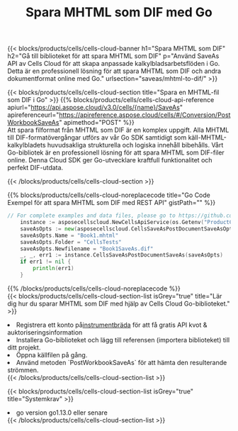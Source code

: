 ﻿---
title:  Spara MHTML som DIF med Go
description:  Använder Aspose.Cells Cloud SDK för Go för att spara MHTML-formatfil som DIF-formatfil.
kwords: Excel, Save MHTML as DIF, REST, Go
howto: How to save MHTML as DIF using Aspose.Cells Cloud Go library.
---
{{< blocks/products/cells/cells-cloud-banner h1="Spara MHTML som DIF" h2="Gå till biblioteket för att spara MHTML som DIF" p="Använd SaveAs API av Cells Cloud för att skapa anpassade kalkylbladsarbetsflöden i Go. Detta är en professionell lösning för att spara MHTML som DIF och andra dokumentformat online med Go." urlsection="saveas/mhtml-to-dif/" >}}

{{< blocks/products/cells/cells-cloud-section title="Spara en MHTML-fil som DIF i Go" >}}
{{% blocks/products/cells/cells-cloud-api-reference apiurl="https://api.aspose.cloud/v3.0/cells/{name}/SaveAs" apireferenceurl="https://apireference.aspose.cloud/cells/#/Conversion/PostWorkbookSaveAs" apimethod="POST" %}}
<br/>
Att spara filformat från MHTML som DIF är en komplex uppgift. Alla MHTML till DIF-formatövergångar utförs av vår Go SDK samtidigt som käll-MHTML-kalkylbladets huvudsakliga strukturella och logiska innehåll bibehålls. Vårt Go-bibliotek är en professionell lösning för att spara MHTML som DIF-filer online. Denna Cloud SDK ger Go-utvecklare kraftfull funktionalitet och perfekt DIF-utdata.

{{< /blocks/products/cells/cells-cloud-section >}}

{{% blocks/products/cells/cells-cloud-noreplacecode title="Go Code Exempel för att spara MHTML som DIF med REST API" gistPath="" %}}
  
```go
// For complete examples and data files, please go to https://github.com/aspose-cells-cloud/aspose-cells-cloud-go/
    instance := asposecellscloud.NewCellsApiService(os.Getenv("ProductClientId"), os.Getenv("ProductClientSecret"))
    saveAsOpts := new(asposecellscloud.CellsSaveAsPostDocumentSaveAsOpts)
    saveAsOpts.Name = "Book1.mhtml"
    saveAsOpts.Folder = "CellsTests"
    saveAsOpts.Newfilename = "Book1SaveAs.dif"
    _, _, err1 := instance.CellsSaveAsPostDocumentSaveAs(saveAsOpts)
    if err1 != nil {
	    println(err1)
    }
```
  
{{% /blocks/products/cells/cells-cloud-noreplacecode %}}
<br/>
{{< blocks/products/cells/cells-cloud-section-list isGrey="true" title="Lär dig hur du sparar MHTML som DIF med hjälp av Cells Cloud Go-biblioteket." >}}
<li> Registrera ett konto på<a href="https://dashboard.aspose.cloud/">instrumentbräda</a> för att få gratis API kvot & auktoriseringsinformation</li>
<li>Installera Go-biblioteket och lägg till referensen (importera biblioteket) till ditt projekt.</li>
<li>Öppna källfilen på gång.</li>
<li>Använd metoden `PostWorkbookSaveAs` för att hämta den resulterande strömmen.</li>
{{< /blocks/products/cells/cells-cloud-section-list >}}

{{< blocks/products/cells/cells-cloud-section-list isGrey="true" title="Systemkrav" >}}
<li>go version go1.13.0 eller senare</li>
{{< /blocks/products/cells/cells-cloud-section-list >}}
